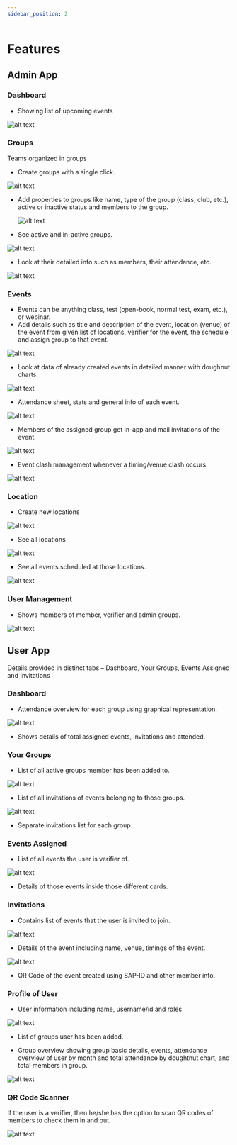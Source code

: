 ```yaml
---
sidebar_position: 2
---
```


# Features

## Admin App

### Dashboard

- Showing list of upcoming events

![alt text](/img/admin_dashboard.png)

### Groups

Teams organized in groups

- Create groups with a single click.

![alt text](/img/create_group_general_ss.png)

- Add properties to groups like name, type of the group (class, club, etc.), active or inactive status and members to the group.

  ![alt text](/img/create_group__assign_members_ss.png)

- See active and in-active groups.

![alt text](/img/admin_groups_list_ss.png)

- Look at their detailed info such as members, their attendance, etc.

![alt text](/img/admin_groups_list_attendance_ss.png)

### Events

- Events can be anything class, test (open-book, normal test, exam, etc.), or webinar.
-	Add details such as title and description of the event, location (venue) of the event from given list of locations, verifier for the event, the schedule and assign group to that event.

![alt text](/img/admin_create_event_ss.png)

-	Look at data of already created events in detailed manner with doughnut charts.

![alt text](/img/admin_event_stats_doughnut_ss.png)

-	Attendance sheet, stats and general info of each event.

![alt text](/img/admin_event_details_general_ss.png)

-	Members of the assigned group get in-app and mail invitations of the event.

![alt text](/img/user/invitation.png)

-	Event clash management whenever a timing/venue clash occurs.

![alt text](/img/admin_create_clash_event_ss.png)

### Location
-	Create new locations

![alt text](/img/admin_create_location.png)

-	See all locations

![alt text](/img/admin_locations_list_ss.png)

-	See all events scheduled at those locations.

![alt text](/img/admin_location_list_event.png)

### User Management

- Shows members of member, verifier and admin groups.

![alt text](/img/admin_user_management.png)

## User App

Details provided in distinct tabs – Dashboard, Your Groups, Events Assigned and Invitations

### Dashboard
-	Attendance overview for each group using graphical representation.

![alt text](/img/user/dashboard.png)

-	Shows details of total assigned events, invitations and attended.

<!-- ![alt text](/img/user/invitations.png)

![alt text](/img/user/events_assigned.png)

![alt text](/img/user/events_assigned.png) -->

### Your Groups

-	List of all active groups member has been added to.

![alt text](/img/user/your_groups.png)

-	List of all invitations of events belonging to those groups.

![alt text](/img/user/your_groups_group.png)

-	Separate invitations list for each group.

### Events Assigned

-	List of all events the user is verifier of.

![alt text](/img/user/events_assigned.png)

-	Details of those events inside those different cards.

### Invitations
-	Contains list of events that the user is invited to join.

![alt text](/img/user/invitations.png)

-	Details of the event including name, venue, timings of the event.

![alt text](/img/user/invitation.png)

-	QR Code of the event created using SAP-ID and other member info.

### Profile of User
-	User information including name, username/id and roles

![alt text](/img/user/profile_basic_details.png)

-	List of groups user has been added.

- Group overview showing group basic details, events, attendance overview of user by month and total attendance by doughtnut chart, and total members in group.

![alt text](/img/user/group_stats.png)


### QR Code Scanner
If the user is a verifier, then he/she has the option to scan QR codes of members to check them in and out.

![alt text](/img/user/qr_code_scanner.png)











